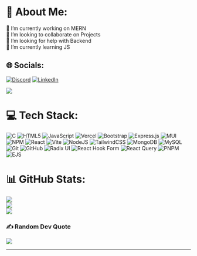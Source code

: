 # 💫 About Me:
🔭 I’m currently working on MERN<br>👯 I’m looking to collaborate on Projects<br>🤝 I’m looking for help with Backend<br>🌱 I’m currently learning JS<br>


## 🌐 Socials:
[![Discord](https://img.shields.io/badge/Discord-%237289DA.svg?logo=discord&logoColor=white)](https://discord.gg/serenity0497) [![LinkedIn](https://img.shields.io/badge/LinkedIn-%230077B5.svg?logo=linkedin&logoColor=white)](https://linkedin.com/in/gaurav-debnath-716989272/) 

[![](https://visitcount.itsvg.in/api?id=L3NNX&icon=10&color=0)](https://visitcount.itsvg.in)

# 💻 Tech Stack:
![C](https://img.shields.io/badge/-%2300599C.svg?style=flat&logo=c&logoColor=white&labelColor=blue&logoWidth=50)
![HTML5](https://img.shields.io/badge/-%23E34F26.svg?style=flat&logo=html5&logoColor=white&logoWidth=50)
![JavaScript](https://img.shields.io/badge/-%23323330.svg?style=flat&logo=javascript&logoColor=%23F7DF1E&logoWidth=50)
![Vercel](https://img.shields.io/badge/-%23000000.svg?style=flat&logo=vercel&logoColor=white&logoWidth=50)
![Bootstrap](https://img.shields.io/badge/-%238511FA.svg?style=flat&logo=bootstrap&logoColor=white&logoWidth=50)
![Express.js](https://img.shields.io/badge/-%23404d59.svg?style=flat&logo=express&logoColor=%2361DAFB&logoWidth=50)
![MUI](https://img.shields.io/badge/-%230081CB.svg?style=flat&logo=mui&logoColor=white&logoWidth=50)
![NPM](https://img.shields.io/badge/-%23CB3837.svg?style=flat&logo=npm&logoColor=white&logoWidth=50)
![React](https://img.shields.io/badge/-%2320232a.svg?style=flat&logo=react&logoColor=%2361DAFB&logoWidth=50)
![Vite](https://img.shields.io/badge/-%23646CFF.svg?style=flat&logo=vite&logoColor=white&logoWidth=50)
![NodeJS](https://img.shields.io/badge/-6DA55F?style=flat&logo=node.js&logoColor=white&logoWidth=50)
![TailwindCSS](https://img.shields.io/badge/-38B2AC.svg?style=flat&logo=tailwind-css&logoColor=white&logoWidth=50)
![MongoDB](https://img.shields.io/badge/-%234ea94b.svg?style=flat&logo=mongodb&logoColor=white&logoWidth=50)
![MySQL](https://img.shields.io/badge/-4479A1.svg?style=flat&logo=mysql&logoColor=white&logoWidth=50)
![Git](https://img.shields.io/badge/-F05033.svg?style=flat&logo=git&logoColor=white&logoWidth=50)
![GitHub](https://img.shields.io/badge/-%23121011.svg?style=flat&logo=github&logoColor=white&logoWidth=50)
![Radix UI](https://img.shields.io/badge/-161618.svg?style=flat&logo=radix-ui&logoColor=white&logoWidth=50)
![React Hook Form](https://img.shields.io/badge/-EC5990.svg?style=flat&logo=reacthookform&logoColor=white&logoWidth=50)
![React Query](https://img.shields.io/badge/-FF4154?style=flat&logo=react%20query&logoColor=white&logoWidth=50)
![PNPM](https://img.shields.io/badge/-4a4a4a.svg?style=flat&logo=pnpm&logoColor=f69220&logoWidth=50)
![EJS](https://img.shields.io/badge/-%23B4CA65.svg?style=flat&logo=ejs&logoColor=black&logoWidth=50)




# 📊 GitHub Stats:
![](https://github-readme-stats.vercel.app/api?username=L3NNX&theme=transparent&hide_border=true&include_all_commits=true&count_private=true)<br/>
![](https://github-readme-streak-stats.herokuapp.com/?user=L3NNX&theme=transparent&hide_border=true)<br/>
![](https://github-readme-stats.vercel.app/api/top-langs/?username=L3NNX&theme=transparent&hide_border=true&include_all_commits=true&count_private=true&layout=compact)


### ✍️ Random Dev Quote
![](https://quotes-github-readme.vercel.app/api?type=vetical&theme=tokyonight)

---

